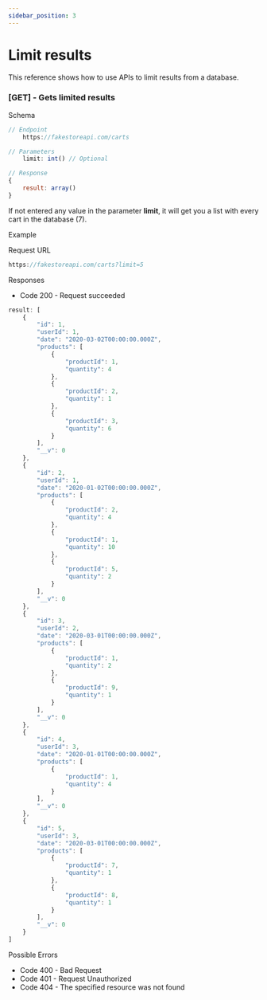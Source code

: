 ```yaml
--- 
sidebar_position: 3
---
```


# Limit results

This reference shows how to use APIs to limit results from a database.

### [GET] - Gets limited results

Schema

```js
// Endpoint
    https://fakestoreapi.com/carts

// Parameters
    limit: int() // Optional

// Response
{ 
    result: array()    
}
```
If not entered any value in the parameter **limit**, it will get you a list with every cart in the database (7).

<p class = "p_example">Example</p>

Request URL

```js
https://fakestoreapi.com/carts?limit=5
```

Responses

- Code 200 - Request succeeded

```js
result: [
    {
        "id": 1,
        "userId": 1,
        "date": "2020-03-02T00:00:00.000Z",
        "products": [
            {
                "productId": 1,
                "quantity": 4
            },
            {
                "productId": 2,
                "quantity": 1
            },
            {
                "productId": 3,
                "quantity": 6
            }
        ],
        "__v": 0
    },
    {
        "id": 2,
        "userId": 1,
        "date": "2020-01-02T00:00:00.000Z",
        "products": [
            {
                "productId": 2,
                "quantity": 4
            },
            {
                "productId": 1,
                "quantity": 10
            },
            {
                "productId": 5,
                "quantity": 2
            }
        ],
        "__v": 0
    },
    {
        "id": 3,
        "userId": 2,
        "date": "2020-03-01T00:00:00.000Z",
        "products": [
            {
                "productId": 1,
                "quantity": 2
            },
            {
                "productId": 9,
                "quantity": 1
            }
        ],
        "__v": 0
    },
    {
        "id": 4,
        "userId": 3,
        "date": "2020-01-01T00:00:00.000Z",
        "products": [
            {
                "productId": 1,
                "quantity": 4
            }
        ],
        "__v": 0
    },
    {
        "id": 5,
        "userId": 3,
        "date": "2020-03-01T00:00:00.000Z",
        "products": [
            {
                "productId": 7,
                "quantity": 1
            },
            {
                "productId": 8,
                "quantity": 1
            }
        ],
        "__v": 0
    }
]
```

Possible Errors

- Code 400 - Bad Request
- Code 401 - Request Unauthorized
- Code 404 - The specified resource was not found